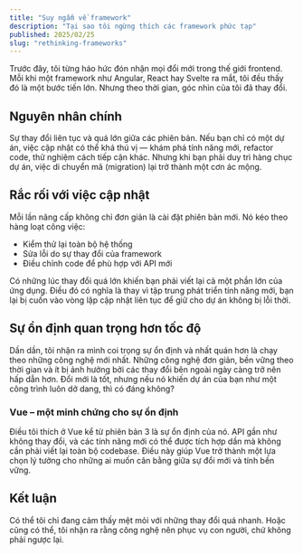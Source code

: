 ```yaml
---
title: "Suy ngẫm về framework"
description: "Tại sao tôi ngừng thích các framework phức tạp"
published: 2025/02/25
slug: "rethinking-frameworks"
---
```


Trước đây, tôi từng háo hức đón nhận mọi đổi mới trong thế giới frontend. Mỗi khi một framework như Angular, React hay Svelte ra mắt, tôi đều thấy đó là một bước tiến lớn. Nhưng theo thời gian, góc nhìn của tôi đã thay đổi.

## Nguyên nhân chính

Sự thay đổi liên tục và quá lớn giữa các phiên bản. Nếu bạn chỉ có một dự án, việc cập nhật có thể khá thú vị — khám phá tính năng mới, refactor code, thử nghiệm cách tiếp cận khác. Nhưng khi bạn phải duy trì hàng chục dự án, việc di chuyển mã (migration) lại trở thành một cơn ác mộng.

## Rắc rối với việc cập nhật

Mỗi lần nâng cấp không chỉ đơn giản là cài đặt phiên bản mới. Nó kéo theo hàng loạt công việc:

- Kiểm thử lại toàn bộ hệ thống
- Sửa lỗi do sự thay đổi của framework
- Điều chỉnh code để phù hợp với API mới

Có những lúc thay đổi quá lớn khiến bạn phải viết lại cả một phần lớn của ứng dụng. Điều đó có nghĩa là thay vì tập trung phát triển tính năng mới, bạn lại bị cuốn vào vòng lặp cập nhật liên tục để giữ cho dự án không bị lỗi thời.

## Sự ổn định quan trọng hơn tốc độ

Dần dần, tôi nhận ra mình coi trọng sự ổn định và nhất quán hơn là chạy theo những công nghệ mới nhất. Những công nghệ đơn giản, bền vững theo thời gian và ít bị ảnh hưởng bởi các thay đổi bên ngoài ngày càng trở nên hấp dẫn hơn. Đổi mới là tốt, nhưng nếu nó khiến dự án của bạn như một công trình luôn dở dang, thì có đáng không?

### Vue – một minh chứng cho sự ổn định

Điều tôi thích ở Vue kể từ phiên bản 3 là sự ổn định của nó. API gần như không thay đổi, và các tính năng mới có thể được tích hợp dần mà không cần phải viết lại toàn bộ codebase. Điều này giúp Vue trở thành một lựa chọn lý tưởng cho những ai muốn cân bằng giữa sự đổi mới và tính bền vững.

## Kết luận

Có thể tôi chỉ đang cảm thấy mệt mỏi với những thay đổi quá nhanh. Hoặc cũng có thể, tôi nhận ra rằng công nghệ nên phục vụ con người, chứ không phải ngược lại.
